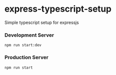 # express-typescript-setup
Simple typescript setup for expressjs

### Development Server
```
npm run start:dev
```

### Production Server
```
npm run start
```

